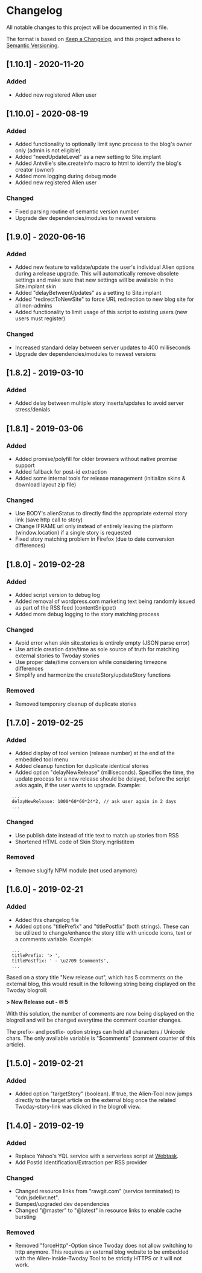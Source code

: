 # Changelog
All notable changes to this project will be documented in this file.

The format is based on [Keep a Changelog](https://keepachangelog.com/en/1.0.0/),
and this project adheres to [Semantic Versioning](https://semver.org/spec/v2.0.0.html).

## [1.10.1] - 2020-11-20
### Added
- Added new registered Alien user

## [1.10.0] - 2020-08-19
### Added
- Added functionality to optionally limit sync process to the blog's owner only (admin is not eligible)
- Added "needUpdateLevel" as a new setting to Site.implant
- Added Antville's site.createInfo macro to html to identify the blog's creator (owner)
- Added more logging during debug mode
- Added new registered Alien user

### Changed
- Fixed parsing routine of semantic version number
- Upgrade dev dependencies/modules to newest versions

## [1.9.0] - 2020-06-16
### Added
- Added new feature to validate/update the user's individual Alien options during a release upgrade. This will automatically remove obsolete settings and make sure that new settings will be available in the Site.implant skin
- Added "delayBetweenUpdates" as a setting to Site.implant
- Added "redirectToNewSite" to force URL redirection to new blog site for all non-admins
- Added functionality to limit usage of this script to existing users (new users must register) 

### Changed
- Increased standard delay between server updates to 400 milliseconds
- Upgrade dev dependencies/modules to newest versions

## [1.8.2] - 2019-03-10
### Added
- Added delay between multiple story inserts/updates to avoid server stress/denials

## [1.8.1] - 2019-03-06
### Added
- Added promise/polyfill for older browsers without native promise support
- Added fallback for post-id extraction
- Added some internal tools for release management (initialize skins & download layout zip file)

### Changed
- Use BODY's alienStatus to directly find the appropriate external story link (save http call to story)
- Change IFRAME url only instead of entirely leaving the platform (window.location) if a single story is requested
- Fixed story matching problem in Firefox (due to date conversion differences)

## [1.8.0] - 2019-02-28
### Added
- Added script version to debug log
- Added removal of wordpress.com marketing text being randomly issued as part of the RSS feed (contentSnippet)
- Added more debug logging to the story matching process

### Changed
- Avoid error when skin site.stories is entirely empty (JSON parse error)
- Use article creation date/time as sole source of truth for matching external stories to Twoday stories
- Use proper date/time conversion while considering timezone differences
- Simplify and harmonize the createStory/updateStory functions

### Removed
- Removed temporary cleanup of duplicate stories

## [1.7.0] - 2019-02-25
### Added
- Added display of tool version (release number) at the end of the embedded tool menu
- Added cleanup function for duplicate identical stories
- Added option "delayNewRelease" (milliseconds). Specifies the time, the update process for a new release should be delayed, before the script asks again, if the user wants to upgrade. Example:
``` 
  ...
  delayNewRelease: 1000*60*60*24*2, // ask user again in 2 days
  ...
```
### Changed
- Use publish date instead of title text to match up stories from RSS
- Shortened HTML code of Skin Story.mgrlistitem

### Removed
- Remove slugify NPM module (not used anymore)

## [1.6.0] - 2019-02-21
### Added
- Added this changelog file
- Added options "titlePrefix" and "titlePostfix" (both strings). These can be utilized to change/enhance the story title with unicode icons, text or a comments variable. Example:
``` 
  ...
  titlePrefix: '> ',
  titlePostfix: ' - \u2709 $comments',
  ...
```
Based on a story title "New release out", which has 5 comments on the external blog, this would result in the following string being displayed on the Twoday blogroll:

<b>> New Release out - ✉ 5</b>

With this solution, the number of comments are now being displayed on the blogroll and will be changed everytime the comment counter changes.

The prefix- and postfix- option strings can hold all characters / Unicode chars. The only available variable is "$comments" (comment counter of this article).

## [1.5.0] - 2019-02-21
### Added
- Added option "targetStory" (boolean). If true, the Alien-Tool now jumps directly to the target article on the external blog once the related Twoday-story-link was clicked in the blogroll view.

## [1.4.0] - 2019-02-19
### Added
- Replace Yahoo's YQL service with a serverless script at [Webtask](https://webtask.io/).
- Add PostId Identification/Extraction per RSS provider

### Changed
- Changed resource links from "rawgit.com" (service terminated) to "cdn.jsdelivr.net".
- Bumped/upgraded dev dependencies
- Changed "@master" to "@latest" in resource links to enable cache bursting

### Removed
- Removed "forceHttp"-Option since Twoday does not allow switching to http anymore. This requires an external blog website to be embedded with the Alien-Inside-Twoday Tool to be strictly HTTPS or it will not work.
